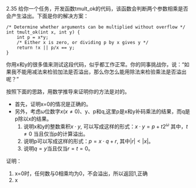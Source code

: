 2.35 给你一个任务，开发函数tmult_ok的代码，该函数会判断两个参数相乘是否会产生溢出。下面是你的解决方案：
    
    /* Determine whether arguments can be multiplied without overflow */
    int tmult_ok(int x, int y) {
        int p = x*y;
        /* Either x is zero, or dividing p by x gives y */
        return !x || p/x == y;
    }
你用x和y的很多值来测试这段代码，似乎都工作正常。你的同事挑战你，说：“如果我不能用减法来检验加法是否溢出，那么你怎么能用除法来检验乘法是否溢出呢？”

按照下面的思路，用数学推导来证明你的方法是对的。

- 首先，证明x=0的情况是正确的。
- 另外，考虑$\omega$位数字$x(x \ne 0)$、y、p和q,这里p是x和y补码乘法的结果，而q是p除以x的结果。
  1) 说明x和y的整数乘积$x \cdot y$, 可以写成这样的形式：$x \cdot y = p + t2^\omega$ 其中，$t \ne 0$ 当且仅当p的计算溢出。
  2) 说明p可以写成这样的形式：$p = x \cdot q+r$, 其中$|r| < |x|$。
  3) 说明$q=y$当且仅当$r=t=0$。

证明：
1. x=0时，任何数与0相乘均为0，不会溢出，所以返回1,正确
2. x